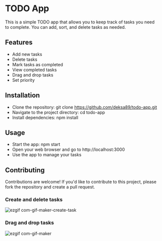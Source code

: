 # **TODO App**

This is a simple TODO app that allows you to keep track of tasks you need to complete. You can add, sort, and delete tasks as needed.

## Features

- Add new tasks
- Delete tasks
- Mark tasks as completed
- View completed tasks
- Drag and drop tasks
- Set priority

## Installation
- Clone the repository: git clone https://github.com/deksa89/todo-app.git
- Navigate to the project directory: cd todo-app
- Install dependencies: npm install

## Usage
- Start the app: npm start
- Open your web browser and go to http://localhost:3000
- Use the app to manage your tasks

## Contributing
Contributions are welcome! 
If you'd like to contribute to this project, please fork the repository and create a pull request.


### Create and delete tasks
![ezgif com-gif-maker-create-task](https://user-images.githubusercontent.com/89583742/231457562-c9bd0629-ea5d-4e6c-a00d-154a5a4b0bda.gif)

### Drag and drop tasks
![ezgif com-gif-maker](https://user-images.githubusercontent.com/89583742/231454102-ca2ac9a2-3e2f-45ee-ac58-df808ffa184d.gif)
